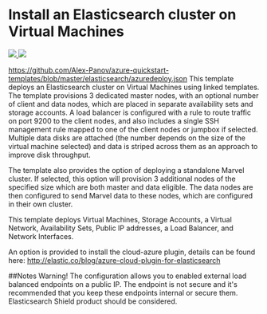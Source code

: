 # Install an Elasticsearch cluster on Virtual Machines

<a href="https://portal.azure.com/#create/Microsoft.Template/uri/https%3A%2F%2Fraw.githubusercontent.com%2FAlex-Panov%2Fazure-quickstart-templates%2Fmaster%2Felasticsearch%2Fazuredeploy.json" target="_blank">
    <img src="http://azuredeploy.net/deploybutton.png"/>
</a>
<a href="http://armviz.io/#/?load=https%3A%2F%2Fraw.githubusercontent.com%2FAlex-Panov%2Fazure-quickstart-templates%2Fmaster%2Felasticsearch%2Fazuredeploy.json" target="_blank">
    <img src="http://armviz.io/visualizebutton.png"/>
</a>

https://github.com/Alex-Panov/azure-quickstart-templates/blob/master/elasticsearch/azuredeploy.json
This template deploys an Elasticsearch cluster on Virtual Machines using linked templates. The template provisions 3 dedicated master nodes, with an optional number of client and data nodes, which are placed in separate availability sets and storage accounts. A load balancer is configured with a rule to route traffic on port 9200 to the client nodes, and also includes a single SSH management rule mapped to one of the client nodes or jumpbox if selected.  Multiple data disks are attached (the number depends on the size of the virtual machine selected) and data is striped across them as an approach to improve disk throughput.

The template also provides the option of deploying a standalone Marvel cluster. If selected, this option will provision 3 additional nodes of the specified size which are both master and data eligible. The data nodes are then configured to send Marvel data to these nodes, which are configured in their own cluster.    

This template deploys Virtual Machines, Storage Accounts, a Virtual Network, Availability Sets, Public IP addresses, a Load Balancer, and Network Interfaces.

An option is provided to install the cloud-azure plugin, details can be found here: http://elastic.co/blog/azure-cloud-plugin-for-elasticsearch

##Notes
Warning!  The configuration allows you to enabled external load balanced endpoints on a public IP.  The endpoint is not secure and it's recommended that you keep these endpoints internal or secure them. Elasticsearch Shield product should be considered.
